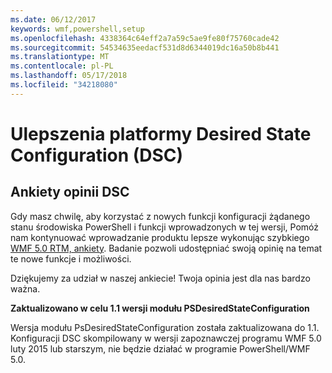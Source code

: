 ```yaml
---
ms.date: 06/12/2017
keywords: wmf,powershell,setup
ms.openlocfilehash: 4338364c64eff2a7a59c5ae9fe80f75760cade42
ms.sourcegitcommit: 54534635eedacf531d8d6344019dc16a50b8b441
ms.translationtype: MT
ms.contentlocale: pl-PL
ms.lasthandoff: 05/17/2018
ms.locfileid: "34218080"
---
```

# <a name="improvements-in-desired-state-configuration-dsc"></a>Ulepszenia platformy Desired State Configuration (DSC)

## <a name="dsc-feedback-survey"></a>Ankiety opinii DSC

Gdy masz chwilę, aby korzystać z nowych funkcji konfiguracji żądanego stanu środowiska PowerShell i funkcji wprowadzonych w tej wersji, Pomóż nam kontynuować wprowadzanie produktu lepsze wykonując szybkiego [WMF 5.0 RTM, ankiety](https://www.surveymonkey.com/r/SGLQM5W). Badanie pozwoli udostępniać swoją opinię na temat te nowe funkcje i możliwości.

Dziękujemy za udział w naszej ankiecie! Twoja opinia jest dla nas bardzo ważna.

**Zaktualizowano w celu 1.1 wersji modułu PSDesiredStateConfiguration**

Wersja modułu PsDesiredStateConfiguration została zaktualizowana do 1.1. Konfiguracji DSC skompilowany w wersji zapoznawczej programu WMF 5.0 luty 2015 lub starszym, nie będzie działać w programie PowerShell/WMF 5.0.
